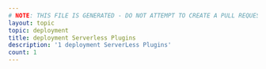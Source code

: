 ```yaml
---
# NOTE: THIS FILE IS GENERATED - DO NOT ATTEMPT TO CREATE A PULL REQUEST TO UPDATE THE DATA. 
layout: topic
topic: deployment
title: deployment Serverless Plugins
description: '1 deployment ServerLess Plugins'
count: 1
---
```


